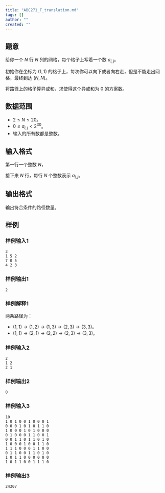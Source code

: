 ```yaml
---
title: "ABC271_F_translation.md"
tags: []
author: ""
created: ""
---
```


## 题意

给你一个 $N$ 行 $N$ 列的网格，每个格子上写着一个数 $a_{i,j}$。

初始你在坐标为 $(1,1)$ 的格子上，每次你可以向下或者向右走，但是不能走出网格，最终到达 $(N,N)$。

将路径上的格子算异或和，求使得这个异或和为 $0$ 的方案数。

## 数据范围

- $2\le N\le 20$。
- $0\le a_{i,j}<2^{30}$。
- 输入的所有数都是整数。

## 输入格式

第一行一个整数 $N$，

接下来 $N$ 行，每行 $N$ 个整数表示 $a_{i,j}$。

## 输出格式

输出符合条件的路径数量。

## 样例

### 样例输入1

```
3
1 5 2
7 0 5
4 2 3
```

### 样例输出1

```
2
```

### 样例解释1

两条路径为：

- $(1,1)\to(1,2)\to(1,3)\to(2,3)\to(3,3)$。
- $(1,1)\to(2,1)\to(2,2)\to(2,3)\to(3,3)$。

### 样例输入2

```
2
1 2
2 1
```

### 样例输出2

```
0
```

### 样例输入3

```
10
1 0 1 0 0 1 0 0 0 1
0 0 0 1 0 1 0 1 1 0
1 0 0 0 1 0 1 0 0 0
0 1 0 0 0 1 1 0 0 1
0 0 1 1 0 1 1 0 1 0
1 0 0 0 1 0 0 1 1 0
1 1 1 0 0 0 1 1 0 0
0 1 1 0 0 1 1 0 1 0
1 0 1 1 0 0 0 0 0 0
1 0 1 1 0 0 1 1 1 0
```

### 样例输出3

```
24307
```

